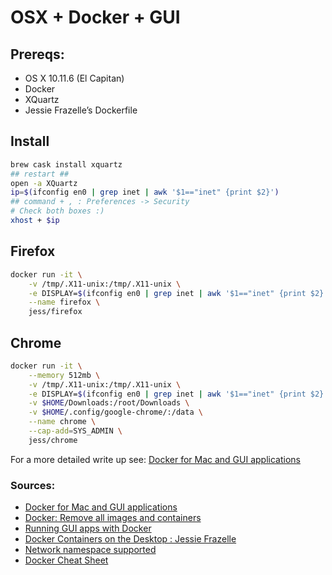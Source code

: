 # OSX + Docker + GUI

## Prereqs:
* OS X 10.11.6 (El Capitan)
* Docker 
* XQuartz 
* Jessie Frazelle’s Dockerfile

## Install
```bash
brew cask install xquartz
## restart ## 
open -a XQuartz
ip=$(ifconfig en0 | grep inet | awk '$1=="inet" {print $2}')
## command + , : Preferences -> Security 
# Check both boxes :)
xhost + $ip
```
## Firefox
```bash
docker run -it \
    -v /tmp/.X11-unix:/tmp/.X11-unix \
    -e DISPLAY=$(ifconfig en0 | grep inet | awk '$1=="inet" {print $2}'):0 \
    --name firefox \
    jess/firefox

```

## Chrome

```bash
docker run -it \
    --memory 512mb \
    -v /tmp/.X11-unix:/tmp/.X11-unix \
    -e DISPLAY=$(ifconfig en0 | grep inet | awk '$1=="inet" {print $2}'):0 \
    -v $HOME/Downloads:/root/Downloads \
    -v $HOME/.config/google-chrome/:/data \
    --name chrome \
    --cap-add=SYS_ADMIN \
    jess/chrome
```

For a more detailed write up see:  [Docker for Mac and GUI applications](https://fredrikaverpil.github.io/2016/07/31/docker-for-mac-and-gui-applications/)

### Sources: 
* [Docker for Mac and GUI applications](https://fredrikaverpil.github.io/2016/07/31/docker-for-mac-and-gui-applications/)
* [Docker: Remove all images and containers](https://techoverflow.net/blog/2013/10/22/docker-remove-all-images-and-containers/)
* [Running GUI apps with Docker](http://fabiorehm.com/blog/2014/09/11/running-gui-apps-with-docker/)
* [Docker Containers on the Desktop : Jessie Frazelle](https://blog.jessfraz.com/post/docker-containers-on-the-desktop/)
* [Network namespace supported](https://github.com/jessfraz/dockerfiles/issues/17)
* [Docker Cheat Sheet](https://github.com/wsargent/docker-cheat-sheet)